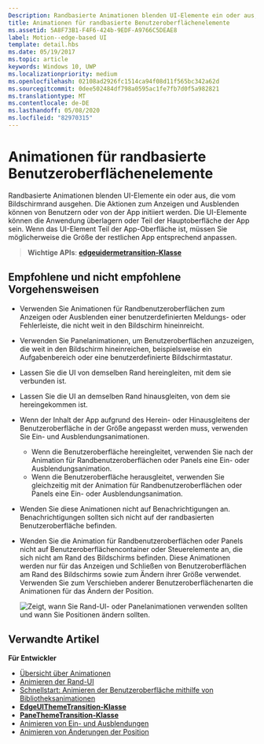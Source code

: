 ```yaml
---
Description: Randbasierte Animationen blenden UI-Elemente ein oder aus, die vom Bildschirmrand ausgehen.
title: Animationen für randbasierte Benutzeroberflächenelemente
ms.assetid: 5A8F73B1-F4F6-424b-9EDF-A9766C5DEAE8
label: Motion--edge-based UI
template: detail.hbs
ms.date: 05/19/2017
ms.topic: article
keywords: Windows 10, UWP
ms.localizationpriority: medium
ms.openlocfilehash: 02108ad2926fc1514ca94f08d11f565bc342a62d
ms.sourcegitcommit: 0dee502484df798a0595ac1fe7fb7d0f5a982821
ms.translationtype: MT
ms.contentlocale: de-DE
ms.lasthandoff: 05/08/2020
ms.locfileid: "82970315"
---
```

# <a name="edge-based-ui-animations"></a>Animationen für randbasierte Benutzeroberflächenelemente





Randbasierte Animationen blenden UI-Elemente ein oder aus, die vom Bildschirmrand ausgehen. Die Aktionen zum Anzeigen und Ausblenden können von Benutzern oder von der App initiiert werden. Die UI-Elemente können die Anwendung überlagern oder Teil der Hauptoberfläche der App sein. Wenn das UI-Element Teil der App-Oberfläche ist, müssen Sie möglicherweise die Größe der restlichen App entsprechend anpassen.

> **Wichtige APIs**: [ **edgeuidermetransition-Klasse**](https://docs.microsoft.com/uwp/api/Windows.UI.Xaml.Media.Animation.EdgeUIThemeTransition)


## <a name="dos-and-donts"></a>Empfohlene und nicht empfohlene Vorgehensweisen


-   Verwenden Sie Animationen für Randbenutzeroberflächen zum Anzeigen oder Ausblenden einer benutzerdefinierten Meldungs- oder Fehlerleiste, die nicht weit in den Bildschirm hineinreicht.
-   Verwenden Sie Panelanimationen, um Benutzeroberflächen anzuzeigen, die weit in den Bildschirm hineinreichen, beispielsweise ein Aufgabenbereich oder eine benutzerdefinierte Bildschirmtastatur.
-   Lassen Sie die UI von demselben Rand hereingleiten, mit dem sie verbunden ist.
-   Lassen Sie die UI an demselben Rand hinausgleiten, von dem sie hereingekommen ist.
-   Wenn der Inhalt der App aufgrund des Herein- oder Hinausgleitens der Benutzeroberfläche in der Größe angepasst werden muss, verwenden Sie Ein- und Ausblendungsanimationen.
    -   Wenn die Benutzeroberfläche hereingleitet, verwenden Sie nach der Animation für Randbenutzeroberflächen oder Panels eine Ein- oder Ausblendungsanimation.
    -   Wenn die Benutzeroberfläche herausgleitet, verwenden Sie gleichzeitig mit der Animation für Randbenutzeroberflächen oder Panels eine Ein- oder Ausblendungsanimation.
-   Wenden Sie diese Animationen nicht auf Benachrichtigungen an. Benachrichtigungen sollten sich nicht auf der randbasierten Benutzeroberfläche befinden.
-   Wenden Sie die Animation für Randbenutzeroberflächen oder Panels nicht auf Benutzeroberflächencontainer oder Steuerelemente an, die sich nicht am Rand des Bildschirms befinden. Diese Animationen werden nur für das Anzeigen und Schließen von Benutzeroberflächen am Rand des Bildschirms sowie zum Ändern ihrer Größe verwendet. Verwenden Sie zum Verschieben anderer Benutzeroberflächenarten die Animationen für das Ändern der Position.

    ![Zeigt, wann Sie Rand-UI- oder Panelanimationen verwenden sollten und wann Sie Positionen ändern sollten.](images/edgevsreposition.png)

## <a name="related-articles"></a>Verwandte Artikel


**Für Entwickler**
* [Übersicht über Animationen](https://docs.microsoft.com/windows/uwp/graphics/animations-overview)
* [Animieren der Rand-UI](https://docs.microsoft.com/previous-versions/windows/apps/jj649428(v=win.10))
* [Schnellstart: Animieren der Benutzeroberfläche mithilfe von Bibliotheksanimationen](https://docs.microsoft.com/previous-versions/windows/apps/hh452703(v=win.10))
* [**EdgeUIThemeTransition-Klasse**](https://docs.microsoft.com/uwp/api/Windows.UI.Xaml.Media.Animation.EdgeUIThemeTransition)
* [**PaneThemeTransition-Klasse**](https://docs.microsoft.com/uwp/api/Windows.UI.Xaml.Media.Animation.PaneThemeTransition)
* [Animieren von Ein- und Ausblendungen](https://docs.microsoft.com/previous-versions/windows/apps/jj649429(v=win.10))
* [Animieren von Änderungen der Position](https://docs.microsoft.com/previous-versions/windows/apps/jj649434(v=win.10))

 

 




